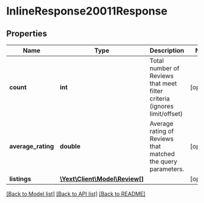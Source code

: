 # InlineResponse20011Response

## Properties
Name | Type | Description | Notes
------------ | ------------- | ------------- | -------------
**count** | **int** | Total number of Reviews that meet filter criteria (ignores limit/offset) | [optional] 
**average_rating** | **double** | Average rating of Reviews that matched the query parameters. | [optional] 
**listings** | [**\Yext\Client\Model\Review[]**](Review.md) |  | [optional] 

[[Back to Model list]](../README.md#documentation-for-models) [[Back to API list]](../README.md#documentation-for-api-endpoints) [[Back to README]](../README.md)


